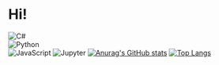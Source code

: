# Hi! 
![C#](https://img.shields.io/badge/C%23-239120?style=for-the-badge&logo=c-sharp&logoColor=white) <br> ![Python](https://img.shields.io/badge/Python-3776AB?style=for-the-badge&logo=python&logoColor=white) <br> ![JavaScript](https://img.shields.io/badge/JavaScript-F7DF1E?style=for-the-badge&logo=javascript&logoColor=black)
![Jupyter](https://img.shields.io/badge/Jupyter-F37626?style=for-the-badge&logo=Jupyter&logoColor=white)
[![Anurag's GitHub stats](https://github-readme-stats.vercel.app/api?username=YOUR_GITHUB_ehdalsl&show_icons=true&theme=radical)](https://github.com/anuraghazra/github-readme-stats)
[![Top Langs](https://github-readme-stats.vercel.app/api/top-langs/?username=YOUR_GITHUB_ehdalsl&layout=compact&langs_count=5&theme=tokyonight)](https://github.com/anuraghazra/github-readme-stats)
